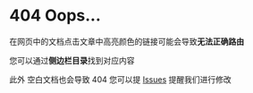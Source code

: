 # 404 Oops...

在网页中的文档点击文章中高亮颜色的链接可能会导致**无法正确路由**

您可以通过**侧边栏目录**找到对应内容

此外 空白文档也会导致 404 您可以提 [Issues](https://github.com/CatkatPowered/kat-server-docs/issues) 提醒我们进行修改
